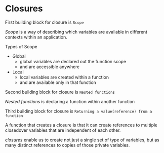 # Closures

First building block for closure is `Scope`

_Scope_ is a way of describing which variables are available in different contexts within an application.

Types of Scope

-   Global
    -   global variables are declared out the function scope
    -   and are accessible anywhere
-   Local
    -   local variables are created within a function
    -   and are available only in that function

Second building block for closure is `Nested functions`

_Nested functions_ is declaring a function within another function

Third building block for closure is `Returning a value(reference) from a function`

A function that creates a closure is that it can create references to multiple closedover variables that are independent of each other.

_closures_ enable us to create not just a single set of type of variables, but as many distinct references to copies of those private variables.
